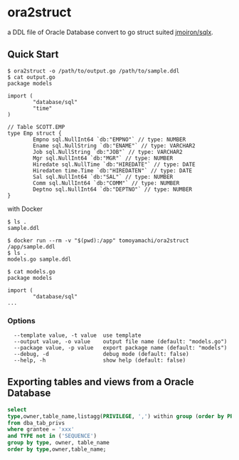 # ora2struct

a DDL file of Oracle Database convert to go struct suited [jmoiron/sqlx](https://github.com/jmoiron/sqlx).

## Quick Start

```
$ ora2struct -o /path/to/output.go /path/to/sample.ddl
$ cat output.go
package models

import (
        "database/sql"
        "time"
)

// Table SCOTT.EMP
type Emp struct {
        Empno sql.NullInt64 `db:"EMPNO"` // type: NUMBER
        Ename sql.NullString `db:"ENAME"` // type: VARCHAR2
        Job sql.NullString `db:"JOB"` // type: VARCHAR2
        Mgr sql.NullInt64 `db:"MGR"` // type: NUMBER
        Hiredate sql.NullTime `db:"HIREDATE"` // type: DATE
        Hiredaten time.Time `db:"HIREDATEN"` // type: DATE
        Sal sql.NullInt64 `db:"SAL"` // type: NUMBER
        Comm sql.NullInt64 `db:"COMM"` // type: NUMBER
        Deptno sql.NullInt64 `db:"DEPTNO"` // type: NUMBER
}
```

with Docker

```
$ ls .
sample.ddl

$ docker run --rm -v "$(pwd):/app" tomoyamachi/ora2struct /app/sample.ddl
$ ls .
models.go sample.ddl

$ cat models.go
package models

import (
        "database/sql"
...
```

### Options

```
  --template value, -t value  use template
  --output value, -o value    output file name (default: "models.go")
  --package value, -p value   export package name (default: "models")
  --debug, -d                 debug mode (default: false)
  --help, -h                  show help (default: false)
```

## Exporting tables and views from a Oracle Database

```sql
select
type,owner,table_name,listagg(PRIVILEGE, ',') within group (order by PRIVILEGE) as PRIVILEGEs
from dba_tab_privs
where grantee = 'xxx'
and TYPE not in ('SEQUENCE')
group by type, owner, table_name
order by type,owner,table_name;
```